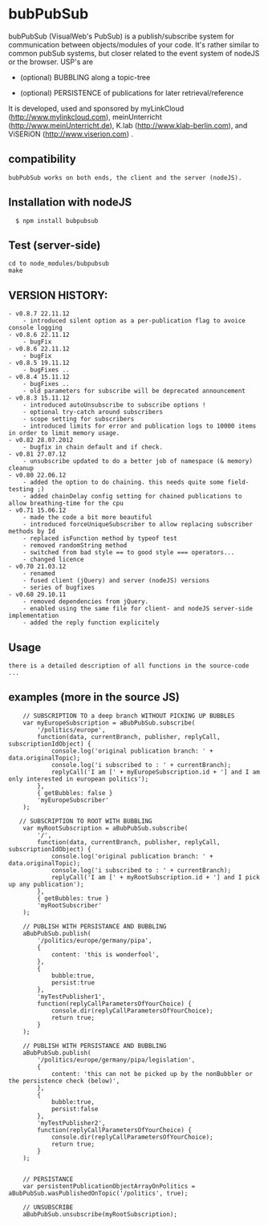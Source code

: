 
# bubPubSub

bubPubSub (VisualWeb's PubSub) is a publish/subscribe system for communication between objects/modules of your code. 
It's rather similar to common pubSub systems, but closer related to the event system of nodeJS or the browser. USP's are

* (optional) BUBBLING along a topic-tree 
 
* (optional) PERSISTENCE of publications for later retrieval/reference

It is developed, used and sponsored by myLinkCloud (http://www.mylinkcloud.com), meinUnterricht (http://www.meinUnterricht.de), K.lab (http://www.klab-berlin.com), and ViSERiON (http://www.viserion.com) .

## compatibility

    bubPubSub works on both ends, the client and the server (nodeJS).

## Installation with nodeJS

	  $ npm install bubpubsub

## Test (server-side)

	cd to node_modules/bubpubsub
	make

## VERSION HISTORY:
	- v0.8.7 22.11.12
		- introduced silent option as a per-publication flag to avoice console logging
	- v0.8.6 22.11.12
		- bugFix
	- v0.8.6 22.11.12
		- bugFix
	- v0.8.5 19.11.12
		- bugFixes ..
	- v0.8.4 15.11.12
		- bugFixes ..
		- old parameters for subscribe will be deprecated announcement
	- v0.8.3 15.11.12
		- introduced autoUnsubscribe to subscribe options ! 
		- optional try-catch around subscribers
		- scope setting for subscribers
		- introduced limits for error and publication logs to 10000 items in order to limit memory usage.
	- v0.82 28.07.2012
		- bugfix in chain default and if check. 
	- v0.81 27.07.12
		- unsubscribe updated to do a better job of namespace (& memory) cleanup
	- v0.80 22.06.12
		- added the option to do chaining. this needs quite some field-testing ;)
		- added chainDelay config setting for chained publications to allow breathing-time for the cpu 
	- v0.71 15.06.12
		- made the code a bit more beautiful
		- introduced forceUniqueSubscriber to allow replacing subscriber methods by Id
		- replaced isFunction method by typeof test 
		- removed randomString method
		- switched from bad style == to good style === operators... 
		- changed licence
	- v0.70 21.03.12
		- renamed
		- fused client (jQuery) and server (nodeJS) versions
		- series of bugfixes
	- v0.60	29.10.11			
		- removed dependencies from jQuery. 
		- enabled using the same file for client- and nodeJS server-side implementation
		- added the reply function explicitely

## Usage

	there is a detailed description of all functions in the source-code ... 

## examples (more in the source JS)

		// SUBSCRIPTION TO a deep branch WITHOUT PICKING UP BUBBLES 
 		var myEuropeSubscription = aBubPubSub.subscribe(
 			'/politics/europe', 
 			function(data, currentBranch, publisher, replyCall, subscriptionIdObject) { 
 				console.log('original publication branch: ' + data.originalTopic);  
				console.log('i subscribed to : ' + currentBranch);  
 				replyCall('I am [' + myEuropeSubscription.id + '] and I am only interested in european politics');
 			}, 
 			{ getBubbles: false } 
 			'myEuropeSubscriber'
 		);
	   
	   // SUBSCRIPTION TO ROOT WITH BUBBLING
	    var myRootSubscription = aBubPubSub.subscribe(
 			'/', 
 			function(data, currentBranch, publisher, replyCall, subscriptionIdObject) { 
 				console.log('original publication branch: ' + data.originalTopic);  
				console.log('i subscribed to : ' + currentBranch);  
 				replyCall('I am [' + myRootSubscription.id + '] and I pick up any publication');
 			}, 
 			{ getBubbles: true } 
 			'myRootSubscriber'
 		);

   		// PUBLISH WITH PERSISTANCE AND BUBBLING
		aBubPubSub.publish(
 			'/politics/europe/germany/pipa', 
 			{ 
 				content: 'this is wonderfool',  
			},
			{ 
				bubble:true, 
				persist:true 
			}, 
			'myTestPublisher1',
			function(replyCallParametersOfYourChoice) {
				console.dir(replyCallParametersOfYourChoice);
				return true;
			}
 		);
		
		// PUBLISH WITH PERSISTANCE AND BUBBLING
		aBubPubSub.publish(
 			'/politics/europe/germany/pipa/legislation', 
 			{ 
 				content: 'this can not be picked up by the nonBubbler or the persistence check (below)',  
			},
			{ 
				bubble:true, 
				persist:false 
			}, 
			'myTestPublisher2',
			function(replyCallParametersOfYourChoice) {
				console.dir(replyCallParametersOfYourChoice);
				return true;
			}
 		);
		
		
		// PERSISTANCE
		var persistentPublicationObjectArrayOnPolitics = aBubPubSub.wasPublishedOnTopic('/politics', true);
	
		// UNSUBSCRIBE
		aBubPubSub.unsubscribe(myRootSubscription);
	

